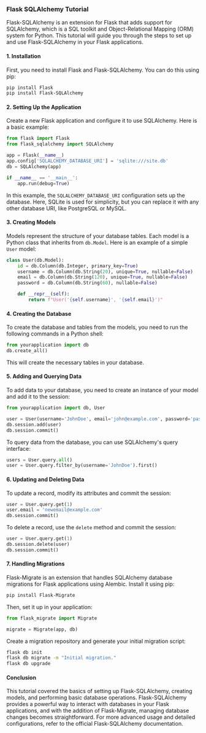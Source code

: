 ### Flask SQLAlchemy Tutorial

Flask-SQLAlchemy is an extension for Flask that adds support for SQLAlchemy, which is a SQL toolkit and Object-Relational Mapping (ORM) system for Python. This tutorial will guide you through the steps to set up and use Flask-SQLAlchemy in your Flask applications.

#### 1. **Installation**
First, you need to install Flask and Flask-SQLAlchemy. You can do this using pip:

```bash
pip install Flask
pip install Flask-SQLAlchemy
```

#### 2. **Setting Up the Application**
Create a new Flask application and configure it to use SQLAlchemy. Here is a basic example:

```python
from flask import Flask
from flask_sqlalchemy import SQLAlchemy

app = Flask(__name__)
app.config['SQLALCHEMY_DATABASE_URI'] = 'sqlite:///site.db'
db = SQLAlchemy(app)

if __name__ == '__main__':
    app.run(debug=True)
```

In this example, the `SQLALCHEMY_DATABASE_URI` configuration sets up the database. Here, SQLite is used for simplicity, but you can replace it with any other database URI, like PostgreSQL or MySQL.

#### 3. **Creating Models**
Models represent the structure of your database tables. Each model is a Python class that inherits from `db.Model`. Here is an example of a simple `User` model:

```python
class User(db.Model):
    id = db.Column(db.Integer, primary_key=True)
    username = db.Column(db.String(20), unique=True, nullable=False)
    email = db.Column(db.String(120), unique=True, nullable=False)
    password = db.Column(db.String(60), nullable=False)

    def __repr__(self):
        return f"User('{self.username}', '{self.email}')"
```

#### 4. **Creating the Database**
To create the database and tables from the models, you need to run the following commands in a Python shell:

```python
from yourapplication import db
db.create_all()
```

This will create the necessary tables in your database.

#### 5. **Adding and Querying Data**
To add data to your database, you need to create an instance of your model and add it to the session:

```python
from yourapplication import db, User

user = User(username='JohnDoe', email='john@example.com', password='password')
db.session.add(user)
db.session.commit()
```

To query data from the database, you can use SQLAlchemy's query interface:

```python
users = User.query.all()
user = User.query.filter_by(username='JohnDoe').first()
```

#### 6. **Updating and Deleting Data**
To update a record, modify its attributes and commit the session:

```python
user = User.query.get(1)
user.email = 'newemail@example.com'
db.session.commit()
```

To delete a record, use the `delete` method and commit the session:

```python
user = User.query.get(1)
db.session.delete(user)
db.session.commit()
```

#### 7. **Handling Migrations**
Flask-Migrate is an extension that handles SQLAlchemy database migrations for Flask applications using Alembic. Install it using pip:

```bash
pip install Flask-Migrate
```

Then, set it up in your application:

```python
from flask_migrate import Migrate

migrate = Migrate(app, db)
```

Create a migration repository and generate your initial migration script:

```bash
flask db init
flask db migrate -m "Initial migration."
flask db upgrade
```

#### Conclusion
This tutorial covered the basics of setting up Flask-SQLAlchemy, creating models, and performing basic database operations. Flask-SQLAlchemy provides a powerful way to interact with databases in your Flask applications, and with the addition of Flask-Migrate, managing database changes becomes straightforward. For more advanced usage and detailed configurations, refer to the official Flask-SQLAlchemy documentation.
